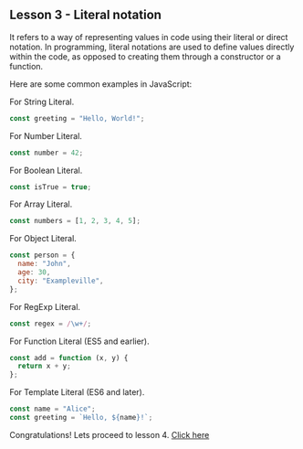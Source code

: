 ## Lesson 3 - Literal notation

It refers to a way of representing values in code using their literal or direct notation. In programming, literal notations are used to define values directly within the code, as opposed to creating them through a constructor or a function.

Here are some common examples in JavaScript:

For String Literal.

```js
const greeting = "Hello, World!";
```

For Number Literal.

```js
const number = 42;
```

For Boolean Literal.

```js
const isTrue = true;
```

For Array Literal.

```js
const numbers = [1, 2, 3, 4, 5];
```

For Object Literal.

```js
const person = {
  name: "John",
  age: 30,
  city: "Exampleville",
};
```

For RegExp Literal.

```js
const regex = /\w+/;
```

For Function Literal (ES5 and earlier).

```js
const add = function (x, y) {
  return x + y;
};
```

For Template Literal (ES6 and later).

```js
const name = "Alice";
const greeting = `Hello, ${name}!`;
```

Congratulations! Lets proceed to lesson 4. [Click here](https://github.com/sharproyalz/todo-list-react-tutorial/blob/main/javascript_tutorial/4_lesson.md)
